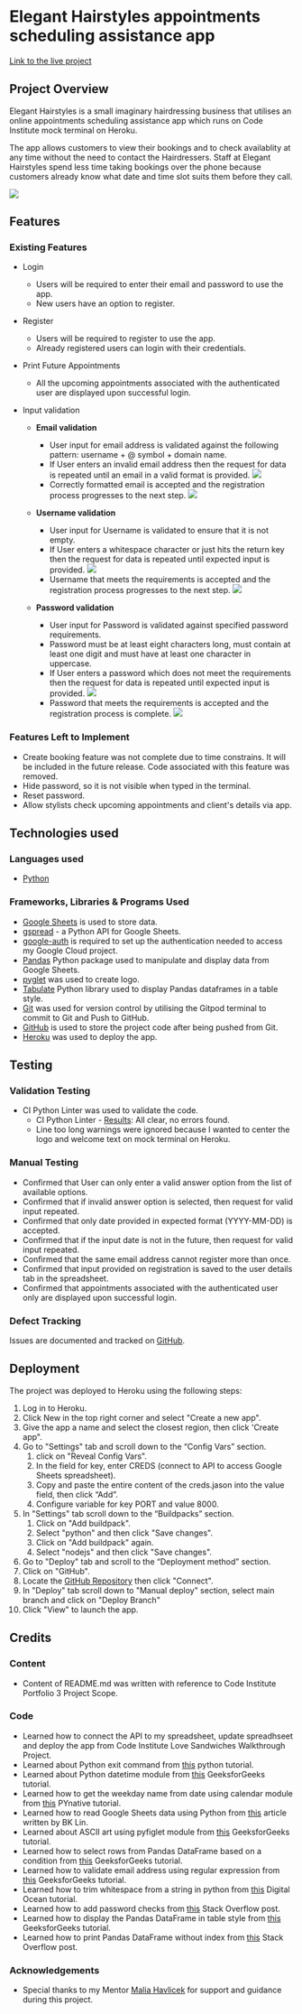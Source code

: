 # Elegant Hairstyles appointments scheduling assistance app

[Link to the live project](https://elegant-hairstyles-booking-app.herokuapp.com/)

## Project Overview

Elegant Hairstyles is a small imaginary hairdressing business that utilises an online appointments scheduling assistance app which runs on Code Institute mock terminal on Heroku.

The app allows customers to view their bookings and to check availablity at any time without the need to contact the Hairdressers.
Staff at Elegant Hairstyles spend less time taking bookings over the phone because customers already know what date and time slot suits them before they call.

![](https://github.com/ip69719/ci-portfolio-three/blob/main/docs/images/image.png)


## Features

### Existing Features

* Login
    * Users will be required to enter their email and password to use the app.
    * New users have an option to register.

* Register
    * Users will be required to register to use the app.
    * Already registered users can login with their credentials.

* Print Future Appointments
    * All the upcoming appointments associated with the authenticated user are displayed upon successful login.

* Input validation
    * **Email validation**
        * User input for email address is validated against the following pattern: username + @ symbol + domain name.
        * If User enters an invalid email address then the request for data is repeated until an email in a valid format is provided.
        ![](https://github.com/ip69719/ci-portfolio-three/blob/main/docs/images/email_validation_error.png)
        * Correctly formatted email is accepted and the registration process progresses to the next step.
        ![](https://github.com/ip69719/ci-portfolio-three/blob/main/docs/images/valid_email_reg.png)

    * **Username validation**
        * User input for Username is validated to ensure that it is not empty.
        * If User enters a whitespace character or just hits the return key then the request for data is repeated until expected input is provided.
        ![](https://github.com/ip69719/ci-portfolio-three/blob/main/docs/images/username_validation_error.png)
        * Username that meets the requirements is accepted and the registration process progresses to the next step.
        ![](https://github.com/ip69719/ci-portfolio-three/blob/main/docs/images/valid_username_reg.png)

    * **Password validation**
        * User input for Password is validated against specified password requirements.
        * Password must be at least eight characters long, must contain at least one digit and must have at least one character in uppercase.
        * If User enters a password which does not meet the requirements then the request for data is repeated until expected input is provided.
        ![](https://github.com/ip69719/ci-portfolio-three/blob/main/docs/images/password_validation_error.png)
        * Password that meets the requirements is accepted and the registration process is complete.
        ![](https://github.com/ip69719/ci-portfolio-three/blob/main/docs/images/valid_password_reg.png)

### Features Left to Implement

* Create booking feature was not complete due to time constrains. It will be included in the future release. Code associated with this feature was removed.
* Hide password, so it is not visible when typed in the terminal.
* Reset password.
* Allow stylists check upcoming appointments and client's details via app.

## Technologies used

### Languages used

* [Python](https://en.wikipedia.org/wiki/Python_(programming_language))

### Frameworks, Libraries & Programs Used

* [Google Sheets](https://www.google.com/sheets/about/) is used to store data.
* [gspread](https://docs.gspread.org/en/latest/) - a Python API for Google Sheets.
* [google-auth](https://pypi.org/project/google-auth/) is required to set up the authentication needed to access my Google Cloud project.
* [Pandas](https://pandas.pydata.org/pandas-docs/stable/getting_started/overview.html) Python package used to manipulate and display data from Google Sheets.
* [pyglet](https://pypi.org/project/pyglet/) was used to create logo.
* [Tabulate](https://pypi.org/project/tabulate/) Python library used to display Pandas dataframes in a table style.
* [Git](https://git-scm.com/) was used for version control by utilising the Gitpod terminal to commit to Git and Push to GitHub.
* [GitHub](https://github.com/) is used to store the project code after being pushed from Git.
* [Heroku](https://www.heroku.com/about) was used to deploy the app. 

## Testing

### Validation Testing

* CI Python Linter was used to validate the code.
    * CI Python Linter - [Results](https://github.com/ip69719/ci-portfolio-three/blob/main/docs/ci_python_linter_results.png): All clear, no errors found.
    * Line too long warnings were ignored because I wanted to center the logo and welcome text on mock terminal on Heroku.

### Manual Testing

* Confirmed that User can only enter a valid answer option from the list of available options.
* Confirmed that if invalid answer option is selected, then request for valid input repeated.
* Confirmed that only date provided in expected format (YYYY-MM-DD) is accepted.
* Confirmed that if the input date is not in the future, then request for valid input repeated.
* Confirmed that the same email address cannot register more than once.
* Confirmed that input provided on registration is saved to the user details tab in the spreadsheet.
* Confirmed that appointments associated with the authenticated user only are displayed upon successful login.

### Defect Tracking

Issues are documented and tracked on [GitHub](https://github.com/ip69719/ci-portfolio-three/issues?q=is%3Aissue+is%3Aclosed).

## Deployment

The project was deployed to Heroku using the following steps:

1. Log in to Heroku.
1. Click New in the top right corner and select "Create a new app".
1. Give the app a name and select the closest region, then click 'Create app".
1. Go to "Settings" tab and scroll down to the “Config Vars” section.
    1. click on "Reveal Config Vars".
    1. In the field for key, enter CREDS (connect to API to access Google Sheets spreadsheet).
    1. Copy and paste the entire content of the creds.jason into the value field, then click “Add”.
    1. Configure variable for key PORT and value 8000.
1. In "Settings" tab scroll down to the “Buildpacks” section.
    1. Click on "Add buildpack".
    1. Select "python" and then click "Save changes".
    1. Click on "Add buildpack" again.
    1. Select "nodejs" and then click "Save changes".
1. Go to "Deploy" tab and scroll to the “Deployment method” section.
1. Click on "GitHub".
1. Locate the [GitHub Repository](https://github.com/ip69719/ci-portfolio-three) then click "Connect".
1. In "Deploy" tab scroll down to "Manual deploy" section, select main branch and click on "Deploy Branch"
1. Click "View" to launch the app.

## Credits

### Content

* Content of README.md was written with reference to Code Institute  Portfolio 3 Project Scope.

### Code

* Learned how to connect the API to my spreadsheet, update spreadhseet and deploy the app from Code Institute Love Sandwiches Walkthrough Project.
* Learned about Python exit command from [this](https://pythonguides.com/python-exit-command/#:~:text=In%20python%2C%20we%20have%20an%20in-built%20quit%20%28%29,function%20should%20only%20be%20used%20in%20the%20interpreter.) python tutorial.
* Learned about Python datetime module from [this](https://www.geeksforgeeks.org/formatting-dates-in-python/) GeeksforGeeks tutorial.
* Learned how to get the weekday name from date using calendar module from [this](https://pynative.com/python-get-the-day-of-week/) PYnative tutorial.
* Learned how to read Google Sheets data using Python from [this](https://medium.com/geekculture/2-easy-ways-to-read-google-sheets-data-using-python-9e7ef366c775) article written by BK Lin.
* Learned about ASCII art using pyfiglet module from [this](https://www.geeksforgeeks.org/python-ascii-art-using-pyfiglet-module/) GeeksforGeeks tutorial.
* Learned how to select rows from Pandas DataFrame based on a condition from [this](https://www.geeksforgeeks.org/how-to-select-rows-from-pandas-dataframe/) GeeksforGeeks tutorial.
* Learned how to validate email address using regular expression from [this](https://www.geeksforgeeks.org/check-if-email-address-valid-or-not-in-python/) GeeksforGeeks tutorial.
* Learned how to trim whitespace from a string in python from [this](https://www.digitalocean.com/community/tutorials/python-trim-string-rstrip-lstrip-strip) Digital Ocean tutorial.
* Learned how to add password checks from [this](https://stackoverflow.com/questions/37794949/regular-expressions-for-password-in-python-3) Stack Overflow post.
* Learned how to display the Pandas DataFrame in table style from [this](https://www.geeksforgeeks.org/display-the-pandas-dataframe-in-table-style/) GeeksforGeeks tutorial.
* Learned how to print Pandas DataFrame without index from [this](https://stackoverflow.com/questions/24644656/how-to-print-pandas-dataframe-without-index) Stack Overflow post.

### Acknowledgements

* Special thanks to my Mentor [Malia Havlicek](https://github.com/maliahavlicek) for support and guidance during this project.